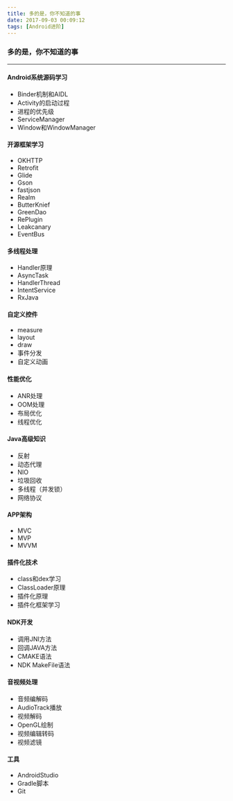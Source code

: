 ```yaml
---
title: 多的是，你不知道的事
date: 2017-09-03 00:09:12
tags: [Android进阶]
---
```


### 多的是，你不知道的事

---


#### Android系统源码学习

* Binder机制和AIDL
* Activity的启动过程
* 进程的优先级
* ServiceManager
* Window和WindowManager


#### 开源框架学习

* OKHTTP
* Retrofit
* Glide
* Gson
* fastjson
* Realm
* ButterKnief
* GreenDao
* RePlugin
* Leakcanary
* EventBus


#### 多线程处理

* Handler原理
* AsyncTask
* HandlerThread
* IntentService
* RxJava

#### 自定义控件

* measure
* layout
* draw
* 事件分发
* 自定义动画

#### 性能优化

* ANR处理
* OOM处理
* 布局优化
* 线程优化

#### Java高级知识

* 反射
* 动态代理
* NIO
* 垃圾回收
* 多线程（并发锁）
* 网络协议

#### APP架构

* MVC
* MVP
* MVVM

#### 插件化技术

* class和dex学习
* ClassLoader原理
* 插件化原理
* 插件化框架学习

#### NDK开发

* 调用JNI方法
* 回调JAVA方法
* CMAKE语法
* NDK MakeFile语法


#### 音视频处理

* 音频编解码
* AudioTrack播放
* 视频解码
* OpenGL绘制
* 视频编辑转码
* 视频滤镜


#### 工具

* AndroidStudio
* Gradle脚本
* Git
